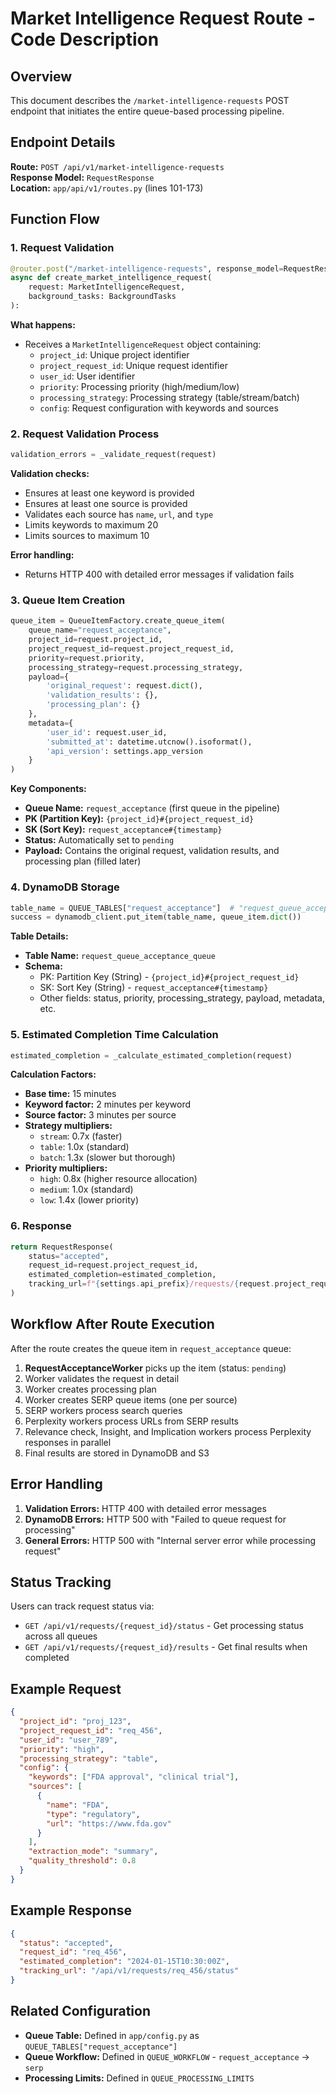 # Market Intelligence Request Route - Code Description

## Overview
This document describes the `/market-intelligence-requests` POST endpoint that initiates the entire queue-based processing pipeline.

## Endpoint Details

**Route:** `POST /api/v1/market-intelligence-requests`  
**Response Model:** `RequestResponse`  
**Location:** `app/api/v1/routes.py` (lines 101-173)

## Function Flow

### 1. Request Validation
```python
@router.post("/market-intelligence-requests", response_model=RequestResponse)
async def create_market_intelligence_request(
    request: MarketIntelligenceRequest,
    background_tasks: BackgroundTasks
):
```

**What happens:**
- Receives a `MarketIntelligenceRequest` object containing:
  - `project_id`: Unique project identifier
  - `project_request_id`: Unique request identifier
  - `user_id`: User identifier
  - `priority`: Processing priority (high/medium/low)
  - `processing_strategy`: Processing strategy (table/stream/batch)
  - `config`: Request configuration with keywords and sources

### 2. Request Validation Process
```python
validation_errors = _validate_request(request)
```

**Validation checks:**
- Ensures at least one keyword is provided
- Ensures at least one source is provided
- Validates each source has `name`, `url`, and `type`
- Limits keywords to maximum 20
- Limits sources to maximum 10

**Error handling:**
- Returns HTTP 400 with detailed error messages if validation fails

### 3. Queue Item Creation
```python
queue_item = QueueItemFactory.create_queue_item(
    queue_name="request_acceptance",
    project_id=request.project_id,
    project_request_id=request.project_request_id,
    priority=request.priority,
    processing_strategy=request.processing_strategy,
    payload={
        'original_request': request.dict(),
        'validation_results': {},
        'processing_plan': {}
    },
    metadata={
        'user_id': request.user_id,
        'submitted_at': datetime.utcnow().isoformat(),
        'api_version': settings.app_version
    }
)
```

**Key Components:**
- **Queue Name:** `request_acceptance` (first queue in the pipeline)
- **PK (Partition Key):** `{project_id}#{project_request_id}`
- **SK (Sort Key):** `request_acceptance#{timestamp}`
- **Status:** Automatically set to `pending`
- **Payload:** Contains the original request, validation results, and processing plan (filled later)

### 4. DynamoDB Storage
```python
table_name = QUEUE_TABLES["request_acceptance"]  # "request_queue_acceptance_queue"
success = dynamodb_client.put_item(table_name, queue_item.dict())
```

**Table Details:**
- **Table Name:** `request_queue_acceptance_queue`
- **Schema:**
  - PK: Partition Key (String) - `{project_id}#{project_request_id}`
  - SK: Sort Key (String) - `request_acceptance#{timestamp}`
  - Other fields: status, priority, processing_strategy, payload, metadata, etc.

### 5. Estimated Completion Time Calculation
```python
estimated_completion = _calculate_estimated_completion(request)
```

**Calculation Factors:**
- **Base time:** 15 minutes
- **Keyword factor:** 2 minutes per keyword
- **Source factor:** 3 minutes per source
- **Strategy multipliers:**
  - `stream`: 0.7x (faster)
  - `table`: 1.0x (standard)
  - `batch`: 1.3x (slower but thorough)
- **Priority multipliers:**
  - `high`: 0.8x (higher resource allocation)
  - `medium`: 1.0x (standard)
  - `low`: 1.4x (lower priority)

### 6. Response
```python
return RequestResponse(
    status="accepted",
    request_id=request.project_request_id,
    estimated_completion=estimated_completion,
    tracking_url=f"{settings.api_prefix}/requests/{request.project_request_id}/status"
)
```

## Workflow After Route Execution

After the route creates the queue item in `request_acceptance` queue:

1. **RequestAcceptanceWorker** picks up the item (status: `pending`)
2. Worker validates the request in detail
3. Worker creates processing plan
4. Worker creates SERP queue items (one per source)
5. SERP workers process search queries
6. Perplexity workers process URLs from SERP results
7. Relevance check, Insight, and Implication workers process Perplexity responses in parallel
8. Final results are stored in DynamoDB and S3

## Error Handling

1. **Validation Errors:** HTTP 400 with detailed error messages
2. **DynamoDB Errors:** HTTP 500 with "Failed to queue request for processing"
3. **General Errors:** HTTP 500 with "Internal server error while processing request"

## Status Tracking

Users can track request status via:
- `GET /api/v1/requests/{request_id}/status` - Get processing status across all queues
- `GET /api/v1/requests/{request_id}/results` - Get final results when completed

## Example Request

```json
{
  "project_id": "proj_123",
  "project_request_id": "req_456",
  "user_id": "user_789",
  "priority": "high",
  "processing_strategy": "table",
  "config": {
    "keywords": ["FDA approval", "clinical trial"],
    "sources": [
      {
        "name": "FDA",
        "type": "regulatory",
        "url": "https://www.fda.gov"
      }
    ],
    "extraction_mode": "summary",
    "quality_threshold": 0.8
  }
}
```

## Example Response

```json
{
  "status": "accepted",
  "request_id": "req_456",
  "estimated_completion": "2024-01-15T10:30:00Z",
  "tracking_url": "/api/v1/requests/req_456/status"
}
```

## Related Configuration

- **Queue Table:** Defined in `app/config.py` as `QUEUE_TABLES["request_acceptance"]`
- **Queue Workflow:** Defined in `QUEUE_WORKFLOW` - `request_acceptance` → `serp`
- **Processing Limits:** Defined in `QUEUE_PROCESSING_LIMITS`
